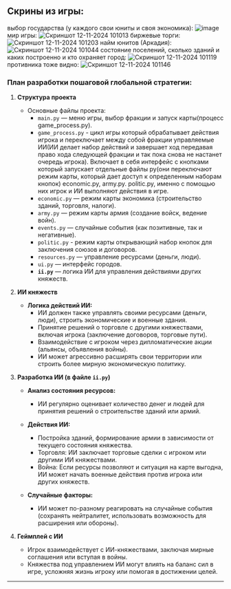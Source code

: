 ## Скрины из игры:
выбор государства (у каждого свои юниты и своя экономика):
![image](https://github.com/user-attachments/assets/2a8177f2-5498-47de-94ae-4c0d95fa95eb)
мир игры:
![Скриншот 12-11-2024 101013](https://github.com/user-attachments/assets/0882245c-c760-4aba-8c59-9ba34dd946d9)
биржевые торги:
![Скриншот 12-11-2024 101203](https://github.com/user-attachments/assets/2ae8f8ad-310d-4f36-8eb2-01b6d33e0f0c)
найм юнитов (Аркадия):
![Скриншот 12-11-2024 101044](https://github.com/user-attachments/assets/80662b69-cae3-49e1-9a04-69eaa0a836b3)
состояние поселений, сколько зданий и каких построенно и кто охраняет город:
![Скриншот 12-11-2024 101119](https://github.com/user-attachments/assets/cf48c8c8-4c7c-4542-8a6b-054500e3ffc5)
противника тоже видно:
![Скриншот 12-11-2024 101146](https://github.com/user-attachments/assets/441b6b3e-d7c7-42b4-aa3b-a8dc04574cf1)











### План разработки пошаговой глобальной стратегии:

1. **Структура проекта**
   - Основные файлы проекта:
     - `main.py` — меню игры, выбор фракции и запуск карты(процесс game_process.py).
     - `game_process.py` - цикл игры который обрабатывает действия игрока и переключает между собой фракции управляемые ИИ(ИИ делает набор действий и завершает ход передавая право хода следующей фракции и так пока снова не настанет очередь игрока). Включает в себя интерфейс с кнопками который запускает отдельные файлы py(они переключают режим карты, который дает доступ к определенным наборам кнопок) economic.py, army.py. politic.py, именно с помощью них игрок и ИИ выполняют действия в игре.
     - `economic.py` — режим карты экономика (строительство зданий, торговля, налоги).
     - `army.py` — режим карты армия (создание войск, ведение войн).
     - `events.py` — случайные события (как позитивные, так и негативные).
     - `politic.py` - режим карты открывающий набор кнопок для заключения союзов и договоров.
     - `resources.py` — управление ресурсами (деньги, люди).
     - `ui.py` — интерфейс городов.
     - **`ii.py`** — логика ИИ для управления действиями других княжеств.
   
2. **ИИ княжеств**
   - **Логика действий ИИ:**
     - ИИ должен также управлять своими ресурсами (деньги, люди), строить экономические и военные здания.
     - Принятие решений о торговле с другими княжествами, включая игрока (заключение договоров, торговые пути).
     - Взаимодействие с игроком через дипломатические акции (альянсы, объявления войны).
     - ИИ может агрессивно расширять свои территории или строить более мирную экономическую политику.
   
3. **Разработка ИИ (в файле `ii.py`)**
   - **Анализ состояния ресурсов:**
     - ИИ регулярно оценивает количество денег и людей для принятия решений о строительстве зданий или армий.
   
   - **Действия ИИ:**
     - Постройка зданий, формирование армии в зависимости от текущего состояния княжества.
     - Торговля: ИИ заключает торговые сделки с игроком или другими ИИ княжествами.
     - Война: Если ресурсы позволяют и ситуация на карте выгодна, ИИ может начать военные действия против игрока или других княжеств.
   
   - **Случайные факторы:**
     - ИИ может по-разному реагировать на случайные события (сохранять нейтралитет, использовать возможность для расширения или обороны).

4. **Геймплей с ИИ**
   - Игрок взаимодействует с ИИ-княжествами, заключая мирные соглашения или вступая в войны.
   - Княжества под управлением ИИ могут влиять на баланс сил в игре, усложняя жизнь игроку или помогая в достижении целей.

---

